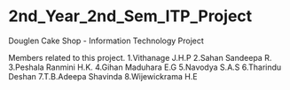 # 2nd_Year_2nd_Sem_ITP_Project
Douglen Cake Shop - Information Technology Project

Members related to this project.
1.Vithanage J.H.P
2.Sahan Sandeepa R.
3.Peshala Ranmini H.K.
4.Gihan Maduhara E.G
5.Navodya S.A.S
6.Tharindu Deshan
7.T.B.Adeepa Shavinda
8.Wijewickrama H.E
